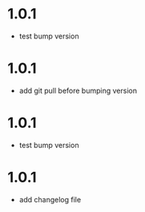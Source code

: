# 1.0.1
* test bump version
# 1.0.1
* add git pull before bumping version
# 1.0.1
* test bump version
# 1.0.1
* add changelog file
